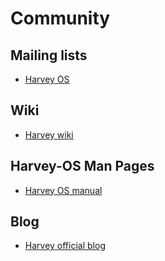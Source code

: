 # Community


## Mailing lists 

* <a href="https://groups.google.com/forum/#!forum/harvey">Harvey OS</a>

## Wiki 

* <a href="https://github.com/Harvey-OS/harvey/wiki">Harvey wiki</a>

## Harvey-OS Man Pages

* <a href="https://sevki.io/harvey/sys/man/1/0intro">Harvey OS manual</a>

## Blog

* <a href="https://blog.harvey-os.org">Harvey official blog</a>

